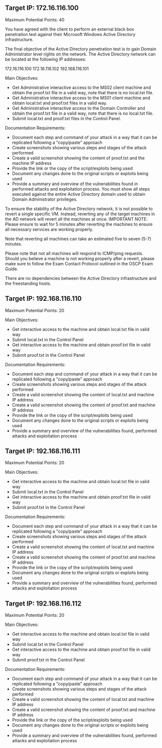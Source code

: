 Target IP: 172.16.116.100
--------------------------------------

Maximum Potential Points: 40

You have agreed with the client to perform an external black box penetration test against their Microsoft Windows Active Directory infrastructure. 

The final objective of the Active Directory penetration test is to gain Domain Administrator level rights on the network. The Active Directory network can be located at the following IP addresses:


172.16.116.100
172.16.116.102
192.168.116.101

Main Objectives:

- Get Administrative interactive access to the MS02 client machine and obtain the proof.txt file in a valid way, note that there is no local.txt file.
- Get Administrative interactive access to the MS01 client machine and obtain local.txt and proof.txt files in a valid way.
- Get Administrative interactive access to the Domain Controller and obtain the proof.txt file in a valid way, note that there is no local.txt file.
- Submit local.txt and proof.txt files in the Control Panel.

Documentation Requirements:

- Document each step and command of your attack in a way that it can be replicated following a "copy/paste" approach
- Create screenshots showing various steps and stages of the attack performed
- Create a valid screenshot showing the content of proof.txt and the machine IP address
- Provide the link or the copy of the script/exploits being used
- Document any changes done to the original scripts or exploits being used
- Provide a summary and overview of the vulnerabilities found in performed attacks and exploitation process. You must show all steps executed against the entire Active Directory domain used to obtain Domain Administrator privileges. 

To ensure the stability of the Active Directory network, it is not possible to revert a single specific VM. Instead, reverting any of the target machines in the AD network will revert all the machines at once.
IMPORTANT NOTE: Please ensure to wait for 5 minutes after reverting the machines to ensure all necessary services are working properly.

Note that reverting all machines can take an estimated five to seven (5-7) minutes.

Please note that not all machines will respond to ICMP/ping requests.
Should you believe a machine is not working properly after a revert, please make sure to follow the Exam Contact Protocol outlined in the OSCP Exam Guide.

There are no dependencies between the Active Directory infrastructure and the freestanding hosts.

Target IP: 192.168.116.110
--------------------------------------

Maximum Potential Points: 20

Main Objectives:

- Get interactive access to the machine and obtain local.txt file in valid way
- Submit local.txt in the Control Panel
- Get interactive access to the machine and obtain proof.txt file in valid way
- Submit proof.txt in the Control Panel


Documentation Requirements:

- Document each step and command of your attack in a way that it can be replicated following a "copy/paste" approach
- Create screenshots showing various steps and stages of the attack performed
- Create a valid screenshot showing the content of local.txt and machine IP address
- Create a valid screenshot showing the content of proof.txt and machine IP address
- Provide the link or the copy of the script/exploits being used
- Document any changes done to the original scripts or exploits being used
- Provide a summary and overview of the vulnerabilities found, performed attacks and exploitation process

Target IP: 192.168.116.111
--------------------------------------

Maximum Potential Points: 20

Main Objectives:

- Get interactive access to the machine and obtain local.txt file in valid way
- Submit local.txt in the Control Panel
- Get interactive access to the machine and obtain proof.txt file in valid way
- Submit proof.txt in the Control Panel


Documentation Requirements:

- Document each step and command of your attack in a way that it can be replicated following a "copy/paste" approach
- Create screenshots showing various steps and stages of the attack performed
- Create a valid screenshot showing the content of local.txt and machine IP address
- Create a valid screenshot showing the content of proof.txt and machine IP address
- Provide the link or the copy of the script/exploits being used
- Document any changes done to the original scripts or exploits being used
- Provide a summary and overview of the vulnerabilities found, performed attacks and exploitation process

Target IP: 192.168.116.112
--------------------------------------

Maximum Potential Points: 20

Main Objectives:

- Get interactive access to the machine and obtain local.txt file in valid way
- Submit local.txt in the Control Panel
- Get interactive access to the machine and obtain proof.txt file in valid way
- Submit proof.txt in the Control Panel


Documentation Requirements:

- Document each step and command of your attack in a way that it can be replicated following a "copy/paste" approach
- Create screenshots showing various steps and stages of the attack performed
- Create a valid screenshot showing the content of local.txt and machine IP address
- Create a valid screenshot showing the content of proof.txt and machine IP address
- Provide the link or the copy of the script/exploits being used
- Document any changes done to the original scripts or exploits being used
- Provide a summary and overview of the vulnerabilities found, performed attacks and exploitation process

